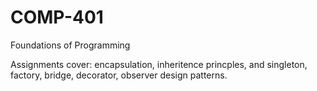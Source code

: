 # COMP-401
Foundations of Programming

Assignments cover: encapsulation, inheritence princples, and singleton, factory, bridge, decorator, observer design patterns.
